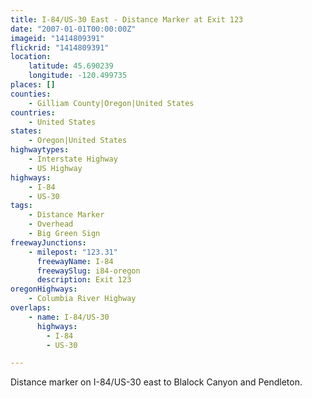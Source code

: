 ```yaml
---
title: I-84/US-30 East - Distance Marker at Exit 123
date: "2007-01-01T00:00:00Z"
imageid: "1414809391"
flickrid: "1414809391"
location:
    latitude: 45.690239
    longitude: -120.499735
places: []
counties:
    - Gilliam County|Oregon|United States
countries:
    - United States
states:
    - Oregon|United States
highwaytypes:
    - Interstate Highway
    - US Highway
highways:
    - I-84
    - US-30
tags:
    - Distance Marker
    - Overhead
    - Big Green Sign
freewayJunctions:
    - milepost: "123.31"
      freewayName: I-84
      freewaySlug: i84-oregon
      description: Exit 123
oregonHighways:
    - Columbia River Highway
overlaps:
    - name: I-84/US-30
      highways:
        - I-84
        - US-30

---
```

Distance marker on I-84/US-30 east to Blalock Canyon and Pendleton.